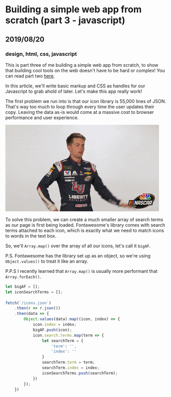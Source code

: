 # Building a simple web app from scratch (part 3 - javascript)
## 2019/08/20
### design, html, css, javascript

This is part three of me building a simple web app from scratch, to show that building cool tools on the web doesn't have to be hard or complex! You can read part two [here](/blog/building-a-simple-web-app-from-scratch-part-2--html-and-css).

In this article, we'll write basic markup and CSS as handles for our Javascript to grab ahold of later. Let's make this app really work!

The first problem we run into is that our icon library is 55,000 lines of JSON. That's way too much to loop through every time the user updates their copy. Leaving the data as-is would come at a massive cost to browser performance and user experience.

![panting gif](/images/blog/panting.gif)

To solve this problem, we can create a much smaller array of search terms as our page is first being loaded. Fontawesome's library comes with search terms attached to each icon, which is exactly what we need to match icons to words in the text box.

 So, we'll `Array.map()` over the array of all our icons, let's call it `bigAF`.

 P.S. Fontawesome has the library set up as an object, so we're using `Object.values()` to treat it like an array.

 P.P.S I recently learned that `Array.map()` is usually more performant that `Array.forEach()`.

```javascript
let bigAF = [];
let iconSearchTerms = [];

fetch(`/icons.json`)
    .then(r => r.json())
    .then(data => {
        Object.values(data).map((icon, index) => {
            icon.index = index;
            bigAF.push(icon);
            icon.search.terms.map(term => {
                let searchTerm = {
                    'term': '',
                    'index': ''
                }
                searchTerm.term = term;
                searchTerm.index = index;
                iconSearchTerms.push(searchTerm);
            })
        });
    })
```